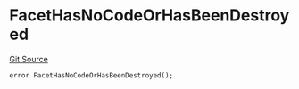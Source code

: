# FacetHasNoCodeOrHasBeenDestroyed
[Git Source](https://github.com/thrackle-io/tron/blob/29c2cd95da29b0356348370e1ddb4d7bdc24a711/src/client/token/handler/diamond/HandlerDiamond.sol)


```solidity
error FacetHasNoCodeOrHasBeenDestroyed();
```

